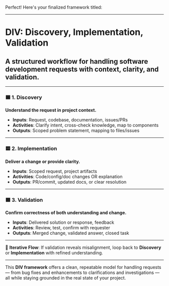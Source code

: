 Perfect! Here's your finalized framework titled:

---

# **DIV: Discovery, Implementation, Validation**

## A structured workflow for handling software development requests with context, clarity, and validation.

---

### 🟦 1. Discovery  
**Understand the request in project context.**

- **Inputs**: Request, codebase, documentation, issues/PRs  
- **Activities**: Clarify intent, cross-check knowledge, map to components  
- **Outputs**: Scoped problem statement, mapping to files/issues

---

### 🟨 2. Implementation  
**Deliver a change or provide clarity.**

- **Inputs**: Scoped request, project artifacts  
- **Activities**: Code/config/doc changes OR explanation  
- **Outputs**: PR/commit, updated docs, or clear resolution

---

### 🟩 3. Validation
**Confirm correctness of both understanding and change.**

- **Inputs**: Delivered solution or response, feedback  
- **Activities**: Review, test, confirm with requester  
- **Outputs**: Merged change, validated answer, closed task

---

🔁 **Iterative Flow**: If validation reveals misalignment, loop back to **Discovery** or **Implementation** with refined understanding.

---

This **DIV framework** offers a clean, repeatable model for handling requests — from bug fixes and enhancements to clarifications and investigations — all while staying grounded in the real state of your project.
